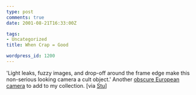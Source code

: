 ```yaml
---
type: post
comments: true
date: 2001-08-21T16:33:00Z

tags:
- Uncategorized
title: When Crap = Good

wordpress_id: 1200
---
```


'Light leaks, fuzzy images, and drop-off around the frame edge make this non-serious looking camera a cult object.' Another [obscure European camera](http://www.theworkshops.com/resource/frames/holgaframe.html) to add to my collection. [via [Stu](http://www.tui.co.uk/)]
